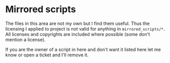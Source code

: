 # Mirrored scripts

The files in this area are not my own but I find them useful. Thus the licensing I applied to project is not valid for anything in `mirrored_scripts/*`. All licenses and copyrights are included where possible (some don't mention a license).

If you are the owner of a script in here and don't want it listed here let me know or open a ticket and I'll remove it.
